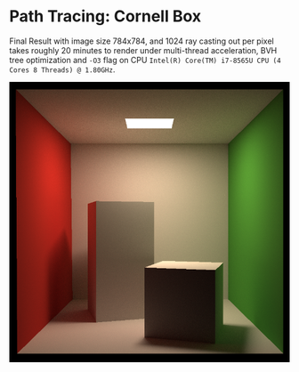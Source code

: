 # Path Tracing: Cornell Box

Final Result with image size 784x784, and 1024 ray casting out per pixel takes roughly 20 minutes to render under multi-thread acceleration, BVH tree optimization and `-O3` flag on CPU `Intel(R) Core(TM) i7-8565U CPU (4 Cores 8 Threads) @ 1.80GHz`.

![](images/png_784x784_spp1024_thread4.png)


